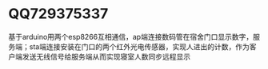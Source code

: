 # QQ729375337
基于arduino用两个esp8266互相通信，ap端连接数码管在宿舍门口显示数字，服务端；sta端连接安装在门口的两个红外光电传感器，实现人进出的计数，作为客户端发送无线信号给服务端从而实现寝室人数同步远程显示
